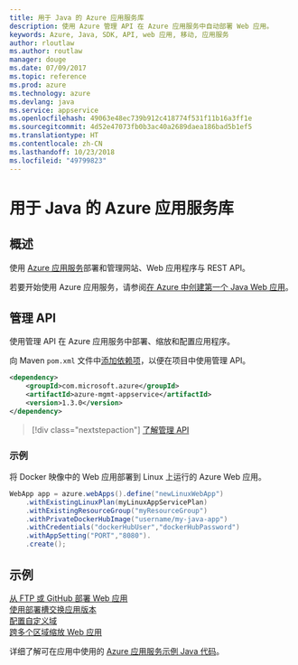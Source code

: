 ```yaml
---
title: 用于 Java 的 Azure 应用服务库
description: 使用 Azure 管理 API 在 Azure 应用服务中自动部署 Web 应用。
keywords: Azure, Java, SDK, API, web 应用, 移动, 应用服务
author: rloutlaw
ms.author: routlaw
manager: douge
ms.date: 07/09/2017
ms.topic: reference
ms.prod: azure
ms.technology: azure
ms.devlang: java
ms.service: appservice
ms.openlocfilehash: 49063e48ec739b912c418774f531f11b16a3ff1e
ms.sourcegitcommit: 4d52e47073fb0b3ac40a2689daea186bad5b1ef5
ms.translationtype: HT
ms.contentlocale: zh-CN
ms.lasthandoff: 10/23/2018
ms.locfileid: "49799823"
---
```

# <a name="azure-app-service-libraries-for-java"></a>用于 Java 的 Azure 应用服务库

## <a name="overview"></a>概述

使用 [Azure 应用服务](/azure/app-service)部署和管理网站、Web 应用程序与 REST API。

若要开始使用 Azure 应用服务，请参阅[在 Azure 中创建第一个 Java Web 应用](/azure/app-service-web/app-service-web-get-started-java)。

## <a name="management-api"></a>管理 API

使用管理 API 在 Azure 应用服务中部署、缩放和配置应用程序。

向 Maven `pom.xml` 文件中[添加依赖项](https://maven.apache.org/guides/getting-started/index.html#How_do_I_use_external_dependencies)，以便在项目中使用管理 API。

```XML
<dependency>
    <groupId>com.microsoft.azure</groupId>
    <artifactId>azure-mgmt-appservice</artifactId>
    <version>1.3.0</version>
</dependency>
```   

> [!div class="nextstepaction"]
> [了解管理 API](/java/api/overview/azure/appservice/management)

### <a name="example"></a>示例

将 Docker 映像中的 Web 应用部署到 Linux 上运行的 Azure Web 应用。

```java
WebApp app = azure.webApps().define("newLinuxWebApp")
    .withExistingLinuxPlan(myLinuxAppServicePlan)
    .withExistingResourceGroup("myResourceGroup")
    .withPrivateDockerHubImage("username/my-java-app")
    .withCredentials("dockerHubUser","dockerHubPassword")
    .withAppSetting("PORT","8080").
    .create();
```

## <a name="samples"></a>示例

[从 FTP 或 GitHub 部署 Web 应用][1]  
[使用部署槽交换应用版本][2]  
[配置自定义域][3]   
[跨多个区域缩放 Web 应用][4]   

详细了解可在应用中使用的 [Azure 应用服务示例 Java 代码](https://azure.microsoft.com/resources/samples/?platform=java&term=appservice)。

[1]: ../docs-ref-conceptual/java-sdk-configure-webapp-sources.md
[2]: https://azure.microsoft.com/resources/samples/app-service-java-manage-staging-and-production-slots-for-web-apps/
[3]: https://azure.microsoft.com/resources/samples/app-service-java-manage-web-apps-with-custom-domains/
[4]: https://azure.microsoft.com/resources/samples/app-service-java-scale-web-apps-on-linux/
